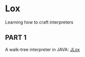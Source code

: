 # Lox
Learning how to craft interpreters

## PART 1
A walk-tree interpreter in JAVA: 
[JLox](https://github.com/valentindush/lox/tree/master/jlox)